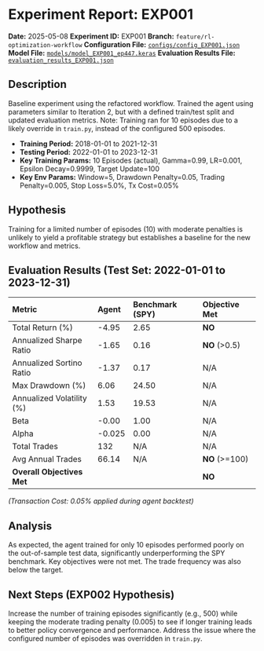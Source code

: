 # Experiment Report: EXP001

**Date:** 2025-05-08
**Experiment ID:** EXP001
**Branch:** `feature/rl-optimization-workflow`
**Configuration File:** [`configs/config_EXP001.json`](configs/config_EXP001.json)
**Model File:** [`models/model_EXP001_ep447.keras`](models/model_EXP001_ep447.keras)
**Evaluation Results File:** [`evaluation_results_EXP001.json`](evaluation_results_EXP001.json)

## Description

Baseline experiment using the refactored workflow. Trained the agent using parameters similar to Iteration 2, but with a defined train/test split and updated evaluation metrics. Note: Training ran for 10 episodes due to a likely override in `train.py`, instead of the configured 500 episodes.

*   **Training Period:** 2018-01-01 to 2021-12-31
*   **Testing Period:** 2022-01-01 to 2023-12-31
*   **Key Training Params:** 10 Episodes (actual), Gamma=0.99, LR=0.001, Epsilon Decay=0.9999, Target Update=100
*   **Key Env Params:** Window=5, Drawdown Penalty=0.05, Trading Penalty=0.005, Stop Loss=5.0%, Tx Cost=0.05%

## Hypothesis

Training for a limited number of episodes (10) with moderate penalties is unlikely to yield a profitable strategy but establishes a baseline for the new workflow and metrics.

## Evaluation Results (Test Set: 2022-01-01 to 2023-12-31)

| Metric                     | Agent     | Benchmark (SPY) | Objective Met |
| :------------------------- | :-------- | :-------------- | :------------ |
| Total Return (%)           | -4.95     | 2.65            | **NO**        |
| Annualized Sharpe Ratio    | -1.65     | 0.16            | **NO** (>0.5) |
| Annualized Sortino Ratio   | -1.37     | 0.17            | N/A           |
| Max Drawdown (%)           | 6.06      | 24.50           | N/A           |
| Annualized Volatility (%)  | 1.53      | 19.53           | N/A           |
| Beta                       | -0.00     | 1.00            | N/A           |
| Alpha                      | -0.025    | 0.00            | N/A           |
| Total Trades               | 132       | N/A             | N/A           |
| Avg Annual Trades          | 66.14     | N/A             | **NO** (>=100)|
| **Overall Objectives Met** |           |                 | **NO**        |

*(Transaction Cost: 0.05% applied during agent backtest)*

## Analysis

As expected, the agent trained for only 10 episodes performed poorly on the out-of-sample test data, significantly underperforming the SPY benchmark. Key objectives were not met. The trade frequency was also below the target.

## Next Steps (EXP002 Hypothesis)

Increase the number of training episodes significantly (e.g., 500) while keeping the moderate trading penalty (0.005) to see if longer training leads to better policy convergence and performance. Address the issue where the configured number of episodes was overridden in `train.py`.